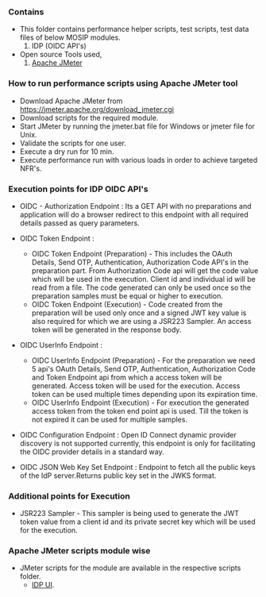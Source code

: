 ### Contains
* This folder contains performance helper scripts, test scripts, test data files of below MOSIP modules.
    1. IDP (OIDC API's)
* Open source Tools used,
    1. [Apache JMeter](https://jmeter.apache.org/)

### How to run performance scripts using Apache JMeter tool
* Download Apache JMeter from https://jmeter.apache.org/download_jmeter.cgi
* Download scripts for the required module.
* Start JMeter by running the jmeter.bat file for Windows or jmeter file for Unix. 
* Validate the scripts for one user.
* Execute a dry run for 10 min.
* Execute performance run with various loads in order to achieve targeted NFR's.

### Execution points for IDP OIDC API's
*  OIDC - Authorization Endpoint : Its a GET API with no preparations and application will do a browser redirect to this endpoint with  all required details passed as query parameters.

*  OIDC Token Endpoint :
   * OIDC Token Endpoint (Preparation) - This includes the OAuth Details, Send OTP, Authentication, Authorization Code API's in the preparation part. From Authorization Code api will get the code value which will be used in the execution. Client id and individual id will be read from a file. The code generated can only be used once so the preparation samples must be equal or higher to execution.
   * OIDC Token Endpoint (Execution) - Code created from the preparation will be used only once and a signed JWT key value is also required for which we are using a JSR223 Sampler. An access token will be generated in the response body.

*  OIDC UserInfo Endpoint :
   * OIDC UserInfo Endpoint (Preparation) - For the preparation we need 5 api's OAuth Details, Send OTP, Authentication, Authorization Code and Token Endpoint api from which a access token will be generated. Access token will be used for the execution. Access token can be used multiple times depending upon its expiration time.
   * OIDC UserInfo Endpoint (Execution) - For execution the generated access token from the token end point api is used. Till the token is not expired it can be used for multiple samples.

*  OIDC Configuration Endpoint : Open ID Connect dynamic provider discovery is not supported currently, this endpoint is only for facilitating the OIDC provider details in a standard way.

*  OIDC JSON Web Key Set Endpoint : Endpoint to fetch all the public keys of the IdP server.Returns public key set in the JWKS format.
   

### Additional points for Execution 
* JSR223 Sampler - This sampler is being used to generate the JWT token value from a client id and its private secret key which will be used for the execution.


### Apache JMeter scripts module wise
* JMeter scripts for the module are available in the respective scripts folder.
	* [IDP UI](https://github.com/mosip/mosip-performance-tests-mt/tree/develop/IDP/scripts).
	

